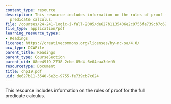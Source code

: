 ```yaml
---
content_type: resource
description: This resource includes information on the rules of proof for the full
  predicate calculus.
file: /courses/24-241-logic-i-fall-2005/de627b1135406e2c9755fe739cb7c624_chp19.pdf
file_type: application/pdf
learning_resource_types:
- Readings
license: https://creativecommons.org/licenses/by-nc-sa/4.0/
ocw_type: OCWFile
parent_title: Readings
parent_type: CourseSection
parent_uid: 08ee49f9-2738-2cbe-85d4-6e04eaa3def0
resourcetype: Document
title: chp19.pdf
uid: de627b11-3540-6e2c-9755-fe739cb7c624
---
```

This resource includes information on the rules of proof for the full predicate calculus.